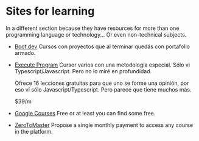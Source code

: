 # Sites for learning

In a different section because they have resources for more than one
programming language or technology... Or even non-technical subjects.

- [Boot.dev](https://boot.dev/)
  Cursos con proyectos que al terminar quedás con portafolio armado.

- [Execute Program](https://www.executeprogram.com/)
  Cursor varios con una metodología especial. Sólo vi Typescript/Javascript.
  Pero no lo miré en profundidad.

  Ofrece 16 lecciones gratuitas para que uno se forme una opinión, por eso ví
  sólo Javascript/Typescript. Pero parece que tiene muchos más.

  $39/m

- [Google Courses](https://learndigital.withgoogle.com/digitalgarage/)
  Free or at least you can find some free.

- [ZeroToMaster](https://zerotomastery.io/)
  Propose a single monthly payment to access any course in the platform.

